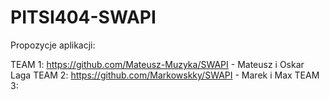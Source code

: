 # PITSI404-SWAPI

Propozycje aplikacji:

TEAM 1:
https://github.com/Mateusz-Muzyka/SWAPI - Mateusz i Oskar Laga
TEAM 2:
https://github.com/Markowskky/SWAPI - Marek i Max
TEAM 3:
